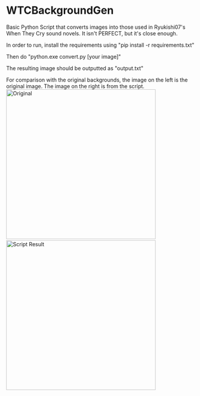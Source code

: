 # WTCBackgroundGen
Basic Python Script that converts images into those used in Ryukishi07's When They Cry sound novels. It isn't PERFECT, but it's close enough.

In order to run, install the requirements using "pip install -r requirements.txt"

Then do "python.exe convert.py [your image]"

The resulting image should be outputted as "output.txt"

For comparison with the original backgrounds, the image on the left is the original image. The image on the right is from the script.
<img src="https://i.imgur.com/zIwo6zY.jpeg" alt="Original" width="400"/>&nbsp;&nbsp;&nbsp;&nbsp;<img src="https://i.imgur.com/Yp7lop6.jpeg" alt="Script Result" width="400"/>
